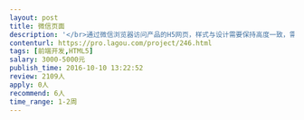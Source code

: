 ```yaml
---                
layout: post       
title: 微信页面           
description: '</br>通过微信浏览器访问产品的H5网页，样式与设计需要保持高度一致，需要能够兼容多种机型的显示</br>'     
contenturl: https://pro.lagou.com/project/246.html      
tags: [前端开发,HTML5]            
salary: 3000-5000元          
publish_time: 2016-10-10 13:22:52         
review: 2109人                   
apply: 0人                   
recommend: 6人                   
time_range: 1-2周              
---                 
```

